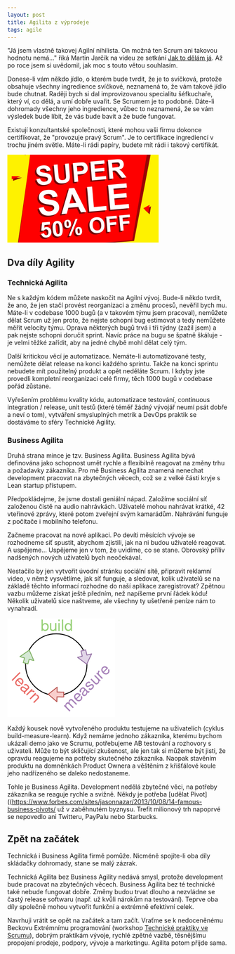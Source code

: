 ```yaml
---
layout: post
title: Agilita z výprodeje
tags: agile
---
```


"Já jsem vlastně takovej Agilní nihilista. On možná ten Scrum ani takovou hodnotu nemá..." říká
Martin Jarčík na videu ze setkání [Jak to dělám já](https://jaktodelamja.cz).
Až po roce jsem si uvědomil, jak moc s touto větou souhlasím.

<!--more-->

Donese-li vám někdo jídlo, o kterém bude tvrdit, že je to svíčková, protože obsahuje všechny ingredience
svíčkové, neznamená to, že vám takové jídlo bude chutnat. Raději bych si dal improvizovanou specialitu
šéfkuchaře, který ví, co dělá, a umí dobře uvařit. Se Scrumem je to podobné. Dáte-li dohromady
všechny jeho ingredience, vůbec to neznamená, že se vám výsledek bude líbit, že vás bude bavit a že bude fungovat.

Existují konzultantské společnosti, které mohou vaši firmu dokonce certifikovat, že "provozuje pravý Scrum".
Je to certifikace ingrediencí v trochu jiném světle. Máte-li rádi papíry, budete mít rádi i takový certifikát.

![Sleva 50%](/images/blog/sales-50-off.png)

## Dva díly Agility

### Technická Agilita

Ne s každým kódem můžete naskočit na Agilní vývoj. Bude-li někdo tvrdit, že ano,
že jen stačí provést reorganizaci a změnu procesů, nevěřil bych mu.
Máte-li v codebase 1000 bugů (a v takovém týmu jsem pracoval),
nemůžete dělat Scrum už jen proto, že nejste schopni bug estimovat a
tedy nemůžete měřit velocity týmu. Oprava některých bugů trvá i tři týdny (zažil jsem)
a pak nejste schopni doručit sprint. Navíc práce na bugu se špatně škáluje - je velmi těžké zařídit,
aby na jedné chybě mohl dělat celý tým.

Další kritickou věcí je automatizace. Nemáte-li automatizované testy,
nemůžete dělat release na konci každého sprintu. Takže na konci sprintu nebudete mít použitelný
produkt a opět neděláte Scrum. I kdyby jste provedli kompletní reorganizaci celé firmy,
těch 1000 bugů v codebase pořád zůstane.

Vyřešením problému kvality kódu, automatizace testování, continuous integration / release,
unit testů (které téměř žádný vývojář neumí psát dobře a neví o tom),
vytváření smysluplných metrik a DevOps praktik se dostáváme to sféry Technické Agility.

### Business Agilita

Druhá strana mince je tzv. Business Agilita. Business Agilita bývá definována jako
schopnost umět rychle a flexibilně reagovat na změny trhu a požadavky zákazníka.
Pro mě Business Agilita znamená nenechat development pracovat na zbytečných věcech,
což se z velké části kryje s Lean startup přístupem.

Předpokládejme, že jsme dostali geniální nápad.
Založíme sociální síť založenou čistě na audio nahrávkách. Uživatelé mohou nahrávat krátké,
42 vteřinové zprávy, které potom zveřejní svým kamarádům. Nahrávání funguje z počítače i mobilního telefonu.

Začneme pracovat na nové aplikaci. Po devíti měsících vývoje se rozhodneme síť spustit,
abychom zjistili, jak na ni budou uživatelé reagovat. A uspějeme… Uspějeme jen v tom,
že uvidíme, co se stane. Obrovský příliv nadšených nových uživatelů bych neočekával.

Nestačilo by jen vytvořit úvodní stránku sociální sítě, připravit reklamní video,
v němž vysvětlíme, jak síť funguje, a sledovat, kolik uživatelů se na základě těchto
informací rozhodne do naší aplikace zaregistrovat? Zpětnou vazbu můžeme získat ještě předním,
než napíšeme první řádek kódu! Několik uživatelů sice naštveme, ale všechny ty ušetřené peníze nám to vynahradí.

![Cyklus build-measure-learn](/images/blog/build-measure-learn.png)

Každý kousek nově vytvořeného produktu testujeme na uživatelích (cyklus build-measure-learn).
Když nemáme jednoho zákazníka, kterému bychom ukázali demo jako ve Scrumu,
potřebujeme AB testování a rozhovory s uživateli. Může to být skličující zkušenost,
ale jen tak si můžeme být jisti, že opravdu reagujeme na potřeby skutečného zákazníka.
Naopak stavěním produktu na domněnkách Product Ownera a věštěním z křišťálové
koule jeho nadřízeného se daleko nedostaneme.

Tohle je Business Agilita. Development nedělá zbytečné věci, na potřeby zákazníka se reaguje rychle a svižně.
Někdy je potřeba [udělat Pivot]((https://www.forbes.com/sites/jasonnazar/2013/10/08/14-famous-business-pivots/
už v zaběhnutém byznysu. Trefit milionový trh napoprvé se nepovedlo ani Twitteru,
PayPalu nebo Starbucks.

## Zpět na začátek

Technická i Business Agilita firmě pomůže. Nicméně spojíte-li oba díly skládačky dohromady, stane se malý zázrak.

Technická Agilita bez Business Agility nedává smysl, protože development bude pracovat na zbytečných věcech.
Business Agilita bez té technické také nebude fungovat dobře.
Změny budou trvat dlouho a nezvládne se častý release softwaru (např. už kvůli nárokům na testování).
Teprve oba díly společně mohou vytvořit funkční a extrémně efektivní celek.

Navrhuji vrátit se opět na začátek a tam začít. Vraťme se k nedoceněnému Beckovu Extrémnímu programování
(workshop [Technické praktiky ve Scrumu](/workshop-technicka-agilita/)),
dobrým praktikám vývoje, rychlé zpětné vazbě, těsnějšímu propojení prodeje, podpory, vývoje a marketingu.
Agilita potom přijde sama.
